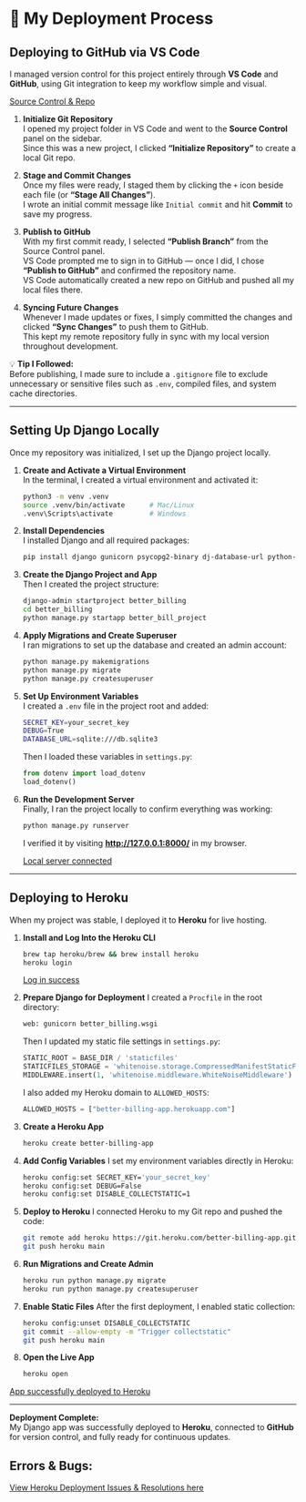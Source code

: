 # 🚀 My Deployment Process

## Deploying to GitHub via VS Code

I managed version control for this project entirely through **VS Code** and **GitHub**, using Git integration to keep my workflow simple and visual.

[Source Control & Repo](/readme_docs/source_control.png)

1. **Initialize Git Repository**  
   I opened my project folder in VS Code and went to the **Source Control** panel on the sidebar.  
   Since this was a new project, I clicked **“Initialize Repository”** to create a local Git repo.

2. **Stage and Commit Changes**  
   Once my files were ready, I staged them by clicking the `+` icon beside each file (or **“Stage All Changes”**).  
   I wrote an initial commit message like `Initial commit` and hit **Commit** to save my progress.

3. **Publish to GitHub**  
   With my first commit ready, I selected **“Publish Branch”** from the Source Control panel.  
   VS Code prompted me to sign in to GitHub — once I did, I chose **“Publish to GitHub”** and confirmed the repository name.  
   VS Code automatically created a new repo on GitHub and pushed all my local files there.

4. **Syncing Future Changes**  
   Whenever I made updates or fixes, I simply committed the changes and clicked **“Sync Changes”** to push them to GitHub.  
   This kept my remote repository fully in sync with my local version throughout development.

💡 **Tip I Followed:**  
Before publishing, I made sure to include a `.gitignore` file to exclude unnecessary or sensitive files such as `.env`, compiled files, and system cache directories.

---

## Setting Up Django Locally

Once my repository was initialized, I set up the Django project locally.

1. **Create and Activate a Virtual Environment**  
   In the terminal, I created a virtual environment and activated it:
   ```bash
   python3 -m venv .venv
   source .venv/bin/activate      # Mac/Linux  
   .venv\Scripts\activate         # Windows
   ```

2. **Install Dependencies**  
   I installed Django and all required packages:
   ```bash
   pip install django gunicorn psycopg2-binary dj-database-url python-dotenv whitenoise
   ```

3. **Create the Django Project and App**  
   Then I created the project structure:
   ```bash
   django-admin startproject better_billing  
   cd better_billing  
   python manage.py startapp better_bill_project
   ```

4. **Apply Migrations and Create Superuser**  
   I ran migrations to set up the database and created an admin account:
   ```bash
   python manage.py makemigrations  
   python manage.py migrate  
   python manage.py createsuperuser
   ```

5. **Set Up Environment Variables**  
   I created a `.env` file in the project root and added:
   ```bash
   SECRET_KEY=your_secret_key  
   DEBUG=True  
   DATABASE_URL=sqlite:///db.sqlite3
   ```
   Then I loaded these variables in `settings.py`:
   ```python
   from dotenv import load_dotenv  
   load_dotenv()
   ```

6. **Run the Development Server**  
   Finally, I ran the project locally to confirm everything was working:
   ```bash
   python manage.py runserver
   ```
   I verified it by visiting **http://127.0.0.1:8000/** in my browser.

   [Local server connected](/readme_docs/heroku/runserver.png)

---

## Deploying to Heroku

When my project was stable, I deployed it to **Heroku** for live hosting.

1. **Install and Log Into the Heroku CLI**
   ```bash
   brew tap heroku/brew && brew install heroku  
   heroku login
   ```
   [Log in success](/readme_docs/heroku/heroku_cli.png)

2. **Prepare Django for Deployment**
   I created a `Procfile` in the root directory:
   ```bash
   web: gunicorn better_billing.wsgi
   ```

   Then I updated my static file settings in `settings.py`:
   ```python
   STATIC_ROOT = BASE_DIR / 'staticfiles'  
   STATICFILES_STORAGE = 'whitenoise.storage.CompressedManifestStaticFilesStorage'  
   MIDDLEWARE.insert(1, 'whitenoise.middleware.WhiteNoiseMiddleware')
   ```

   I also added my Heroku domain to `ALLOWED_HOSTS`:
   ```python
   ALLOWED_HOSTS = ["better-billing-app.herokuapp.com"]
   ```

3. **Create a Heroku App**
   ```bash
   heroku create better-billing-app
   ```

4. **Add Config Variables**
   I set my environment variables directly in Heroku:
   ```bash
   heroku config:set SECRET_KEY='your_secret_key'  
   heroku config:set DEBUG=False  
   heroku config:set DISABLE_COLLECTSTATIC=1
   ```

5. **Deploy to Heroku**
   I connected Heroku to my Git repo and pushed the code:
   ```bash
   git remote add heroku https://git.heroku.com/better-billing-app.git  
   git push heroku main
   ```

6. **Run Migrations and Create Admin**
   ```bash
   heroku run python manage.py migrate  
   heroku run python manage.py createsuperuser
   ```

7. **Enable Static Files**
   After the first deployment, I enabled static collection:
   ```bash
   heroku config:unset DISABLE_COLLECTSTATIC  
   git commit --allow-empty -m "Trigger collectstatic"  
   git push heroku main
   ```

8. **Open the Live App**
   ```bash
   heroku open
   ```

[App successfully deployed to Heroku](/readme_docs/heroku/heroku_deploy.png)

---

**Deployment Complete:**  
My Django app was successfully deployed to **Heroku**, connected to **GitHub** for version control, and fully ready for continuous updates.

## Errors & Bugs:
[View Heroku Deployment Issues & Resolutions here](/readme_docs/heroku.md)
